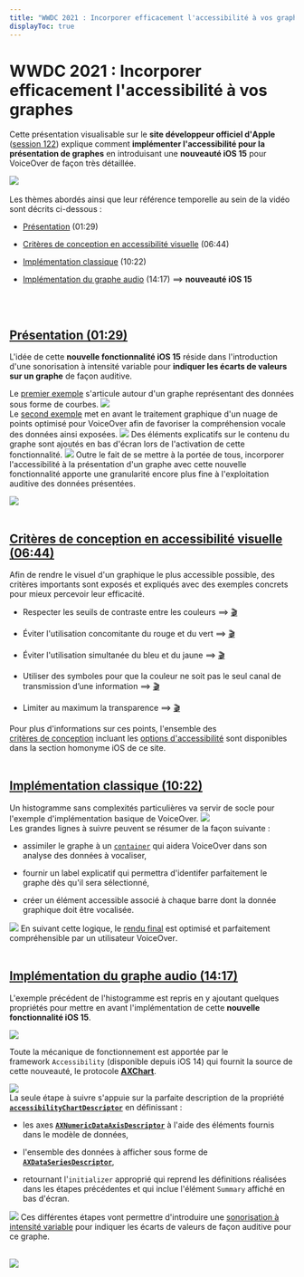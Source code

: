 ```yaml
---
title: "WWDC 2021 : Incorporer efficacement l'accessibilité à vos graphes"
displayToc: true
---
```


# WWDC 2021 : Incorporer efficacement l'accessibilité à vos graphes

Cette présentation visualisable sur le **site développeur officiel d'<span lang="en">Apple</span>** ([session 122](https://developer.apple.com/videos/play/wwdc2021/10122/)) explique comment **implémenter l'accessibilité pour la présentation de graphes** en introduisant une **nouveauté iOS&nbsp;15** pour <span lang="en">VoiceOver</span> de façon très détaillée.

![](../../../../images/iOSdev/wwdc21-122.png)
<br><br>Les thèmes abordés ainsi que leur référence temporelle au sein de la vidéo sont décrits ci-dessous&nbsp;:

- [Présentation](#presentation-0129) (01:29)

- [Critères de conception en accessibilité visuelle](#criteres-de-conception-en-accessibilite-visuelle-0644) (06:44)

- [Implémentation classique](#implementation-classique-1022) (10:22)

- [Implémentation du graphe audio](#implementation-du-graphe-audio-1417) (14:17) ⟹ **nouveauté iOS&nbsp;15**

<br><br>
## [Présentation (01:29)](https://developer.apple.com/videos/play/wwdc2021/10122/?time=89)
L'idée de cette **nouvelle fonctionnalité iOS&nbsp;15** réside dans l'introduction d'une sonorisation à intensité variable pour **indiquer les écarts de valeurs sur un graphe** de façon auditive.

Le [premier exemple](https://developer.apple.com/videos/play/wwdc2021/10122/?time=89) s'articule autour d'un graphe représentant des données sous forme de courbes.
![](../../../../images/iOSdev/wwdc21-122-Demo1.png)
<br>
Le [second exemple](https://developer.apple.com/videos/play/wwdc2021/10122/?time=261) met en avant le traitement graphique d'un nuage de points optimisé pour <span lang="en">VoiceOver</span> afin de favoriser la compréhension vocale des données ainsi exposées.
![](../../../../images/iOSdev/wwdc21-122-Demo2.png)
Des éléments explicatifs sur le contenu du graphe sont ajoutés en bas d'écran lors de l'activation de cette fonctionnalité.
![](../../../../images/iOSdev/wwdc21-122-Demo3.png)
Outre le fait de se mettre à la portée de tous, incorporer l'accessibilité à la présentation d'un graphe avec cette nouvelle fonctionnalité apporte une granularité encore plus fine à l'exploitation auditive des données présentées.
<a href="https://developer.apple.com/videos/play/wwdc2021/10122/?time=370">
    
![](../../../../images/iOSdev/wwdc21-122-MakeYourChartsA11Y.png)
<br><br>
## [Critères de conception en accessibilité visuelle (06:44)](https://developer.apple.com/videos/play/wwdc2021/10122/?time=404)
Afin de rendre le visuel d'un graphique le plus accessible possible, des critères importants sont exposés et expliqués avec des exemples concrets pour mieux percevoir leur efficacité.

- Respecter les seuils de contraste entre les couleurs&nbsp;⟹&nbsp;[🎬](https://developer.apple.com/videos/play/wwdc2021/10122/?time=423)

- Éviter l'utilisation concomitante du rouge et du vert&nbsp;⟹&nbsp;[🎬](https://developer.apple.com/videos/play/wwdc2021/10122/?time=472)

- Éviter l'utilisation simultanée du bleu et du jaune&nbsp;⟹&nbsp;[🎬](https://developer.apple.com/videos/play/wwdc2021/10122/?time=527)

- Utiliser des symboles pour que la couleur ne soit pas le seul canal de transmission d’une information&nbsp;⟹&nbsp;[🎬](https://developer.apple.com/videos/play/wwdc2021/10122/?time=534)

- Limiter au maximum la transparence&nbsp;⟹&nbsp;[🎬](https://developer.apple.com/videos/play/wwdc2021/10122/?time=599)

Pour plus d'informations sur ces points, l'ensemble des <a href="../../../conception" style="text-decoration: underline;">critères&nbsp;de&nbsp;conception</a> incluant les <a href="../../../conception/#options-daccessibilite" style="text-decoration: underline;">options&nbsp;d'accessibilité</a> sont disponibles dans la section homonyme iOS de ce site.
<br><br>
## [Implémentation classique (10:22)](https://developer.apple.com/videos/play/wwdc2021/10122/?time=622)
Un histogramme sans complexités particulières va servir de socle pour l'exemple d'implémentation basique de VoiceOver.
![](../../../../images/iOSdev/wwdc21-122-BasicExample1.png)
<br>
Les grandes lignes à suivre peuvent se résumer de la façon suivante&nbsp;:

- assimiler le graphe à un [`container`](https://developer.apple.com/documentation/uikit/uiaccessibility/uiaccessibilitycontainertype) qui aidera <span lang="en">VoiceOver</span> dans son analyse des données à vocaliser,

- fournir un label explicatif qui permettra d'identifer parfaitement le graphe dès qu'il sera sélectionné,

- créer un élément accessible associé à chaque barre dont la donnée graphique doit être vocalisée.

![](../../../../images/iOSdev/wwdc21-122-BasicExample2.png)
En suivant cette logique, le [rendu final](https://developer.apple.com/videos/play/wwdc2021/10122/?time=776) est optimisé et parfaitement compréhensible par un utilisateur <span lang="en">VoiceOver</span>.
<br><br>
## [Implémentation du graphe audio (14:17)](https://developer.apple.com/videos/play/wwdc2021/10122/?time=857)
L'exemple précédent de l'histogramme est repris en y ajoutant quelques propriétés pour mettre en avant l'implémentation de cette **nouvelle fonctionnalité iOS&nbsp;15**.

![](../../../../images/iOSdev/wwdc21-122-AudioGraph1.png)

Toute la mécanique de fonctionnement est apportée par le <span lang="en">framework&nbsp;`Accessibility`</span> (disponible depuis iOS&nbsp;14) qui fournit la source de cette nouveauté, le protocole **[AXChart](https://developer.apple.com/documentation/accessibility/axchart)**.

![](../../../../images/iOSdev/wwdc21-122-AudioGraph2.png)
<br>
La seule étape à suivre s'appuie sur la parfaite description de la propriété **[`accessibilityChartDescriptor`](https://developer.apple.com/documentation/accessibility/axchart/3746738-accessibilitychartdescriptor)** en définissant&nbsp;:

- les axes **[`AXNumericDataAxisDescriptor`](https://developer.apple.com/documentation/accessibility/axnumericdataaxisdescriptor)** à l'aide des éléments fournis dans le modèle de données,

- l'ensemble des données à afficher sous forme de **[`AXDataSeriesDescriptor`](https://developer.apple.com/documentation/accessibility/axdataseriesdescriptor)**, 

- retournant l'`initializer` approprié qui reprend les définitions réalisées dans les étapes précédentes et qui inclue l'élément `Summary` affiché en bas d'écran.

![](../../../../images/iOSdev/wwdc21-122-AudioGraph3.png)
Ces différentes étapes vont permettre d'introduire une [sonorisation à intensité variable](https://developer.apple.com/videos/play/wwdc2021/10122/?time=1093) pour indiquer les écarts de valeurs de façon auditive pour ce graphe.
<br><br>
<a href="https://developer.apple.com/videos/play/wwdc2021/10122/?time=1159">
    
![](../../../../images/iOSdev/wwdc21-122-Conclusion.png)
<br><br><br>
